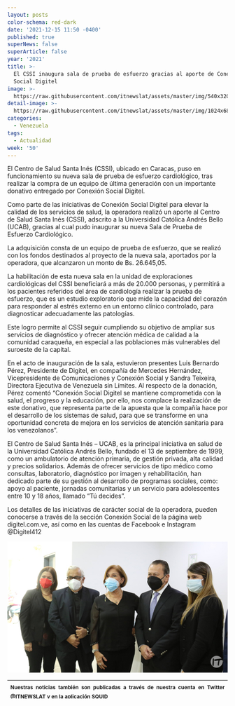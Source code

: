 ```yaml
---
layout: posts
color-schema: red-dark
date: '2021-12-15 11:50 -0400'
published: true
superNews: false
superArticle: false
year: '2021'
title: >-
  El CSSI inaugura sala de prueba de esfuerzo gracias al aporte de Conexión
  Social Digitel
image: >-
  https://raw.githubusercontent.com/itnewslat/assets/master/img/540x320/Donacion-Digitel-p.jpg
detail-image: >-
  https://raw.githubusercontent.com/itnewslat/assets/master/img/1024x680/Donacion-Digitel-g.jpg
categories:
  - Venezuela
tags:
  - Actualidad
week: '50'
---
```


El Centro de Salud Santa Inés (CSSI), ubicado en Caracas, puso en funcionamiento su nueva sala de prueba de esfuerzo cardiológico, tras realizar la compra de un equipo de última generación con un importante donativo entregado por Conexión Social Digitel.

Como parte de las iniciativas de Conexión Social Digitel para elevar la calidad de los servicios de salud, la operadora realizó un aporte al Centro de Salud Santa Inés (CSSI), adscrito a la Universidad Católica Andrés Bello (UCAB), gracias al cual pudo inaugurar su nueva Sala de Prueba de Esfuerzo Cardiológico. 

La adquisición consta de un equipo de prueba de esfuerzo, que se realizó con los fondos destinados al proyecto de la nueva sala, aportados por la operadora, que alcanzaron un monto de Bs. 26.645,05. 

La habilitación de esta nueva sala en la unidad de exploraciones cardiológicas del CSSI beneficiará a más de 20.000 personas, y permitirá a los pacientes referidos del área de cardiología realizar la prueba de esfuerzo, que es un estudio exploratorio que mide la capacidad del corazón para responder al estrés externo en un entorno clínico controlado, para diagnosticar adecuadamente las patologías.

Este logro permite al CSSI seguir cumpliendo su objetivo de ampliar sus servicios de diagnóstico y ofrecer atención médica de calidad a la comunidad caraqueña, en especial a las poblaciones más vulnerables del suroeste de la capital.

En el acto de inauguración de la sala, estuvieron presentes Luis Bernardo Pérez, Presidente de Digitel, en compañía de Mercedes Hernández, Vicepresidente de Comunicaciones y Conexión Social y Sandra Teixeira, Directora Ejecutiva de Venezuela sin Límites. Al respecto de la donación, Pérez comentó “Conexión Social Digitel se mantiene comprometida con la salud, el progreso y la educación, por ello, nos complace la realización de este donativo, que representa parte de la apuesta que la compañía hace por el desarrollo de los sistemas de salud, para que se transforme en una oportunidad concreta de mejora en los servicios de atención sanitaria para los venezolanos”.

El Centro de Salud Santa Inés – UCAB, es la principal iniciativa en salud de la Universidad Católica Andrés Bello, fundado el 13 de septiembre de 1999, como un ambulatorio de atención primaria, de gestión privada, alta calidad y precios solidarios. Además de ofrecer servicios de tipo médico como consultas, laboratorio, diagnóstico por imagen y rehabilitación, han dedicado parte de su gestión al desarrollo de programas sociales, como: apoyo al paciente, jornadas comunitarias y un servicio para adolescentes entre 10 y 18 años, llamado “Tú decides”.

Los detalles de las iniciativas de carácter social de la operadora, pueden conocerse a través de la sección Conexión Social de la página web digitel.com.ve, así como en las cuentas de Facebook e Instagram @Digitel412

![](https://raw.githubusercontent.com/itnewslat/assets/master/img/540x320/Donacion-Digitel-p.jpg)

<table style="height: 42px;" width="569">
<tbody>
<tr>
<td style="text-align: justify;"><sub><strong>Nuestras noticias también son publicadas a través de nuestra cuenta en Twitter <a href="https://twitter.com/itnewslat?lang=es">@ITNEWSLAT</a> y en la aplicación <a href="https://squidapp.co/en/">SQUID</a></strong></sub></td>
</tr>
</tbody>
</table>
